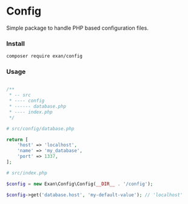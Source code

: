 # Config

Simple package to handle PHP based configuration files.

### Install

```sh
composer require exan/config
```

### Usage

```php

/**
 * -- src
 * ---- config
 * ------ database.php
 * ---- index.php
 */

# src/config/database.php

return [
    'host' => 'localhost',
    'name' => 'my_database',
    'port' => 1337,
];

# src/index.php

$config = new Exan\Config\Config(__DIR__ . '/config');

$config->get('database.host', 'my-default-value'); // 'localhost'
```
